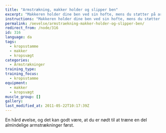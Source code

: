 ```yaml
---
title: "Armstrækning, makker holder og slipper ben"
excerpt: "Makkeren holder dine ben ved sin hofte, mens du støtter på armene på jorden. Så begynder du at lave armstrækninger. En gang imellem slipper makkeren et af dine ben, og din opgave er at fastholde spændingen i kroppen."
instructions: "Makkeren holder dine ben ved sin hofte, mens du støtter på armene på jorden. Så begynder du at lave armstrækninger. En gang imellem slipper makkeren et af dine ben, og din opgave er at fastholde spændingen i kroppen."
permalink: /oevelse/armstraekning-makker-holder-og-slipper-ben/
redirect_from: /node/316
id: 316
language: da
tags:
  - kropsstamme
  - makker
  - kropsvægt
categories:
  - Armstrækninger
training_type:
training_focus:
  - kropsstamme
equipment:
  - makker
  - kropsvægt
muscle_group: []
gallery:
last_modified_at: 2011-05-22T10:17:39Z
---
```


En hård øvelse, og det kan godt være, at du er nødt til at træne en del almindelige armstrækninger først.
